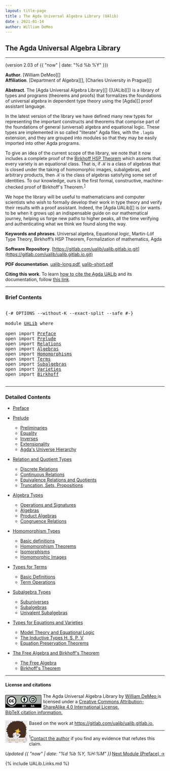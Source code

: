 ```yaml
---
layout: title-page
title : The Agda Universal Algebra Library (UAlib)
date : 2021-01-14
author: William DeMeo
---
```


<!--

FILE      : UALib.lagda
AUTHOR    : William DeMeo  <williamdemeo@gmail.com>
DATED     : 14 Jan 2021
UPDATED   : 15 Jan 2021
COPYRIGHT : (c) 2021 William DeMeo

[The Agda Universal Algebra Library](UALib.html)

LICENSE:

The software in this file is subject to the GNU General Public License v3.0.

See the LICENSE file at https://gitlab.com/ualib/ualib.gitlab.io/-/blob/master/LICENSE

The text other than software is copyright of the author. It can be
used for scholarly purposes subject to the usual academic conventions
of citation.

* The *.lagda files are not meant to be read by people, but rather to be
  type-checked by the Agda proof assistant and to automatically generate html files
  (which are meant to be read by people).

* This is done with the generatehtml file to generate markdown and html files from the
  literate Agda (.lagda) files, and then using jekyll to convert markdown into html.

-->

## <a id="ualib">The Agda Universal Algebra Library</a>

---------------------------------------------------------------------------------

(version 2.03 of {{ "now" | date: "%d %b %Y" }})

**Author**. [William DeMeo][]  
**Affiliation**. [Department of Algebra][], [Charles University in Prague][]

**Abstract**. The [Agda Universal Algebra Library][] ([UALib][]) is a library of types and programs (theorems and proofs) that formalizes the foundations of universal algebra in dependent type theory using the [Agda][] proof assistant language.

In the latest version of the library we have defined many new types for representing the important constructs and theorems that comprise part of the foundations of general (universal) algebra and equational logic. These types are implemented in so called "literate" Agda files, with the `.lagda` extension, and they are grouped into modules so that they may be easily imported into other Agda programs.

To give an idea of the current scope of the library, we note that it now includes a complete proof of the [Birkhoff HSP Theorem](Birkhoff.HSPTheorem.html) which asserts that every variety is an equational class.  That is, if 𝒦 is a class of algebras that is closed under the taking of homomorphic images, subalgebras, and arbitrary products, then 𝒦 is the class of algebras satisfying some set of identities. To our knowledge, ours is the first formal, constructive, machine-checked proof of Birkhoff's Theorem.<sup>[1](UALib.html#fn1)</sup>

We hope the library will be useful to mathematicians and computer scientists who wish to formally develop their work in type theory and verify their results with a proof assistant. Indeed, the [Agda UALib][] is (or wants to be when it grows up) an indispensable guide on our mathematical journey, helping us forge new paths to higher peaks, all the time verifying and authenticating what we think we found along the way.

**Keywords and phrases**. Universal algebra, Equational logic, Martin-Löf Type Theory, Birkhoff’s HSP Theorem, Formalization of mathematics, Agda

**Software Repository**. [https://gitlab.com/ualib/ualib.gitlab.io.git](https://gitlab.com/ualib/ualib.gitlab.io.git)

**PDF documentation**. [ualib-long.pdf](ualib-long.pdf), [ualib-short.pdf](ualib-short.pdf)

**Citing this work**. To learn [how to cite the Agda UALib](Preface.html#how-to-cite-the-agda-ualib) and its documentation, follow [this link](Preface.html#how-to-cite-the-agda-ualib).

--------------------------------

### <a id="brief-contents"></a> Brief Contents

<pre class="Agda">

<a id="3597" class="Symbol">{-#</a> <a id="3601" class="Keyword">OPTIONS</a> <a id="3609" class="Pragma">--without-K</a> <a id="3621" class="Pragma">--exact-split</a> <a id="3635" class="Pragma">--safe</a> <a id="3642" class="Symbol">#-}</a>

<a id="3647" class="Keyword">module</a> <a id="3654" href="UALib.html" class="Module">UALib</a> <a id="3660" class="Keyword">where</a>

<a id="3667" class="Keyword">open</a> <a id="3672" class="Keyword">import</a> <a id="3679" href="Preface.html" class="Module">Preface</a>
<a id="3687" class="Keyword">open</a> <a id="3692" class="Keyword">import</a> <a id="3699" href="Prelude.html" class="Module">Prelude</a>
<a id="3707" class="Keyword">open</a> <a id="3712" class="Keyword">import</a> <a id="3719" href="Relations.html" class="Module">Relations</a>
<a id="3729" class="Keyword">open</a> <a id="3734" class="Keyword">import</a> <a id="3741" href="Algebras.html" class="Module">Algebras</a>
<a id="3750" class="Keyword">open</a> <a id="3755" class="Keyword">import</a> <a id="3762" href="Homomorphisms.html" class="Module">Homomorphisms</a>
<a id="3776" class="Keyword">open</a> <a id="3781" class="Keyword">import</a> <a id="3788" href="Terms.html" class="Module">Terms</a>
<a id="3794" class="Keyword">open</a> <a id="3799" class="Keyword">import</a> <a id="3806" href="Subalgebras.html" class="Module">Subalgebras</a>
<a id="3818" class="Keyword">open</a> <a id="3823" class="Keyword">import</a> <a id="3830" href="Varieties.html" class="Module">Varieties</a>
<a id="3840" class="Keyword">open</a> <a id="3845" class="Keyword">import</a> <a id="3852" href="Birkhoff.html" class="Module">Birkhoff</a>

</pre>

-------------------------------------------

### <a id="detailed-contents"></a> Detailed Contents

- [Preface](Preface.html)

- [Prelude](Prelude.html)
  - [Preliminaries](Prelude.Preliminaries.html)
  - [Equality](Prelude.Equality.html)
  - [Inverses](Prelude.Inverses.html)
  - [Extensionality](Prelude.Extensionality.html)
  - [Agda's Universe Hierarchy](Prelude.Lifts.html)

- [Relation and Quotient Types](Relations.html)
  - [Discrete Relations](Relations.Discrete.html)
  - [Continuous Relations](Relations.Continuous.html)
  - [Equivalence Relations and Quotients](Relations.Quotients.html)
  - [Truncation, Sets, Propositions](Relations.Truncation.html)

- [Algebra Types](Algebras.html)
  - [Operations and Signatures](Algebras.Signatures.html)
  - [Algebras](Algebras.Algebras.html)
  - [Product Algebras](Algebras.Products.html)
  - [Congruence Relations](Algebras.Congruences.html)

- [Homomorphism Types](Homomorphisms.html)
  - [Basic definitions](Homomorphisms.Basic.html)
  - [Homomorphism Theorems](Homomorphisms.Noether.html)
  - [Isomorphisms](Homomorphisms.Isomorphisms.html)
  - [Homomorphic Images](Homomorphisms.HomomorphicImages.html)

- [Types for Terms](Terms.html)
  - [Basic Definitions](Terms.Basic.html)
  - [Term Operations](Terms.Operations.html)

- [Subalgebra Types](Subalgebras.html)
  - [Subuniverses](Subalgebras.Subuniverses.html)
  - [Subalgebras](Subalgebras.Subalgebras)
  - [Univalent Subalgebras](Subalgebras.Univalent.html)

- [Types for Equations and Varieties](Varieties.html)
  - [Model Theory and Equational Logic](Varieties.EquationalLogic.html)
  - [The Inductive Types H, S, P, V](Varieties.Varieties.html)
  - [Equation Preservation Theorems](Varieties.Preservation.html)

- [The Free Algebra and Birkhoff's Theorem](Birkhoff.html)
  - [The Free Algebra](Birkhoff.FreeAlgebra.html)
  - [Birkhoff's Theorem](Birkhoff.HSPTheorem.html)

---------------------------------------

#### License and citations

<a rel="license" href="http://creativecommons.org/licenses/by-sa/4.0/">
  <img alt="Creative Commons License" style="border-width:0; float: left; padding:5px 5px 0px 0px" height='40' src="css/by-sa.svg" />
  <!-- <img alt="Creative Commons License" style="border-width:0; float: left; padding:5px 5px 0px 0px" height='40' src="https://i.creativecommons.org/l/by-sa/4.0/88x31.png" /> -->
</a>
<span xmlns:dct="http://purl.org/dc/terms/" property="dct:title">
  The Agda Universal Algebra Library
</span> by
<a xmlns:cc="http://creativecommons.org/ns#" href="https://williamdemeo.gitlab.io/" property="cc:attributionName" rel="cc:attributionURL">
  William DeMeo
</a>
is licensed under a
<a rel="license" href="http://creativecommons.org/licenses/by-sa/4.0/">
  Creative Commons Attribution-ShareAlike 4.0 International License.
</a>
<br />
<a href="https://ualib.gitlab.io/Preface.html#how-to-cite-the-agda-ualib">BibTeX citation information.</a>
<br />
<br />
<a href="https://stereotypeb.gitlab.io"><img alt="stereotypeb" style="border-width:0; float: left; padding:0px 5px 0px 0px;" width='70' src="css/stereotypeb-avatar.png" /></a>
Based on the work at
<a xmlns:dct="http://purl.org/dc/terms/" href="https://gitlab.com/ualib/ualib.gitlab.io" rel="dct:source">
  https://gitlab.com/ualib/ualib.gitlab.io.
</a>

---------------------------------

<span class="footnote" id="fn1"><sup>1</sup>[Contact the author](mailto:williamdemeo@gmail.com) if you find any evidence that refutes this claim.</span>

<p></p>

<span style="float:right;">[Next Module (Preface) →](Preface.html)</span>


<div class="container">
<p>
<i>Updated {{ "now" | date: "%d %b %Y, %H:%M" }}</i>
</p>
</div>


{% include UALib.Links.md %}

